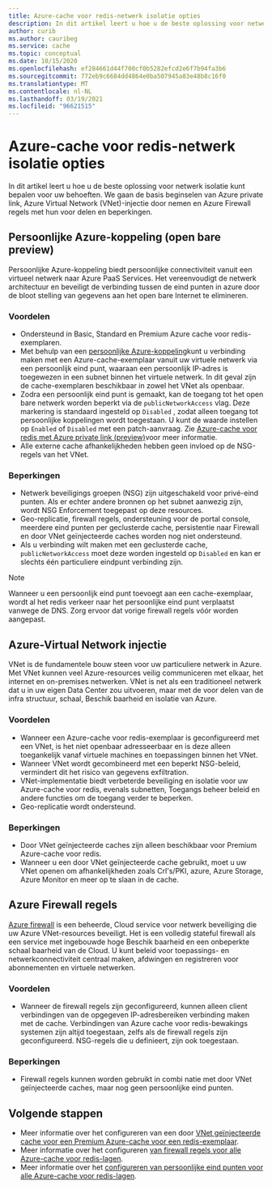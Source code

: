 ```yaml
---
title: Azure-cache voor redis-netwerk isolatie opties
description: In dit artikel leert u hoe u de beste oplossing voor netwerk isolatie kunt bepalen voor uw behoeften. We gaan de basis beginselen van Azure private link, Azure Virtual Network (VNet)-injectie door nemen en Azure Firewall regels met hun voor delen en beperkingen.
author: curib
ms.author: cauribeg
ms.service: cache
ms.topic: conceptual
ms.date: 10/15/2020
ms.openlocfilehash: ef284661d44f700cf0b5282efcd2e6f7b94fa3b6
ms.sourcegitcommit: 772eb9c6684dd4864e0ba507945a83e48b8c16f0
ms.translationtype: MT
ms.contentlocale: nl-NL
ms.lasthandoff: 03/19/2021
ms.locfileid: "96621515"
---
```

# <a name="azure-cache-for-redis-network-isolation-options"></a>Azure-cache voor redis-netwerk isolatie opties 
In dit artikel leert u hoe u de beste oplossing voor netwerk isolatie kunt bepalen voor uw behoeften. We gaan de basis beginselen van Azure private link, Azure Virtual Network (VNet)-injectie door nemen en Azure Firewall regels met hun voor delen en beperkingen.  

## <a name="azure-private-link-public-preview"></a>Persoonlijke Azure-koppeling (open bare preview) 
Persoonlijke Azure-koppeling biedt persoonlijke connectiviteit vanuit een virtueel netwerk naar Azure PaaS Services. Het vereenvoudigt de netwerk architectuur en beveiligt de verbinding tussen de eind punten in azure door de bloot stelling van gegevens aan het open bare Internet te elimineren. 

### <a name="advantages"></a>Voordelen
* Ondersteund in Basic, Standard en Premium Azure cache voor redis-exemplaren. 
* Met behulp van een [persoonlijke Azure-koppeling](../private-link/private-link-overview.md)kunt u verbinding maken met een Azure-cache-exemplaar vanuit uw virtuele netwerk via een persoonlijk eind punt, waaraan een persoonlijk IP-adres is toegewezen in een subnet binnen het virtuele netwerk. In dit geval zijn de cache-exemplaren beschikbaar in zowel het VNet als openbaar.  
* Zodra een persoonlijk eind punt is gemaakt, kan de toegang tot het open bare netwerk worden beperkt via de `publicNetworkAccess` vlag. Deze markering is standaard ingesteld op `Disabled` , zodat alleen toegang tot persoonlijke koppelingen wordt toegestaan. U kunt de waarde instellen op `Enabled` of `Disabled` met een patch-aanvraag. Zie [Azure-cache voor redis met Azure private link (preview)](cache-private-link.md)voor meer informatie. 
* Alle externe cache afhankelijkheden hebben geen invloed op de NSG-regels van het VNet.

### <a name="limitations"></a>Beperkingen 
* Netwerk beveiligings groepen (NSG) zijn uitgeschakeld voor privé-eind punten. Als er echter andere bronnen op het subnet aanwezig zijn, wordt NSG Enforcement toegepast op deze resources.
* Geo-replicatie, firewall regels, ondersteuning voor de portal console, meerdere eind punten per geclusterde cache, persistentie naar Firewall en door VNet geïnjecteerde caches worden nog niet ondersteund. 
* Als u verbinding wilt maken met een geclusterde cache, `publicNetworkAccess` moet deze worden ingesteld op `Disabled` en kan er slechts één particuliere eindpunt verbinding zijn.

> [!NOTE]
> Wanneer u een persoonlijk eind punt toevoegt aan een cache-exemplaar, wordt al het redis verkeer naar het persoonlijke eind punt verplaatst vanwege de DNS.
> Zorg ervoor dat vorige firewall regels vóór worden aangepast.  
>
>

## <a name="azure-virtual-network-injection"></a>Azure-Virtual Network injectie 
VNet is de fundamentele bouw steen voor uw particuliere netwerk in Azure. Met VNet kunnen veel Azure-resources veilig communiceren met elkaar, het internet en on-premises netwerken. VNet is net als een traditioneel netwerk dat u in uw eigen Data Center zou uitvoeren, maar met de voor delen van de infra structuur, schaal, Beschik baarheid en isolatie van Azure. 

### <a name="advantages"></a>Voordelen
* Wanneer een Azure-cache voor redis-exemplaar is geconfigureerd met een VNet, is het niet openbaar adresseerbaar en is deze alleen toegankelijk vanaf virtuele machines en toepassingen binnen het VNet.  
* Wanneer VNet wordt gecombineerd met een beperkt NSG-beleid, vermindert dit het risico van gegevens exfiltration. 
* VNet-implementatie biedt verbeterde beveiliging en isolatie voor uw Azure-cache voor redis, evenals subnetten, Toegangs beheer beleid en andere functies om de toegang verder te beperken. 
* Geo-replicatie wordt ondersteund. 

### <a name="limitations"></a>Beperkingen
* Door VNet geïnjecteerde caches zijn alleen beschikbaar voor Premium Azure-cache voor redis. 
* Wanneer u een door VNet geïnjecteerde cache gebruikt, moet u uw VNet openen om afhankelijkheden zoals Crl's/PKI, azure, Azure Storage, Azure Monitor en meer op te slaan in de cache.  


## <a name="azure-firewall-rules"></a>Azure Firewall regels
[Azure firewall](../firewall/overview.md) is een beheerde, Cloud service voor netwerk beveiliging die uw Azure VNet-resources beveiligt. Het is een volledig stateful firewall als een service met ingebouwde hoge Beschik baarheid en een onbeperkte schaal baarheid van de Cloud. U kunt beleid voor toepassings- en netwerkconnectiviteit centraal maken, afdwingen en registreren voor abonnementen en virtuele netwerken.  

### <a name="advantages"></a>Voordelen
* Wanneer de firewall regels zijn geconfigureerd, kunnen alleen client verbindingen van de opgegeven IP-adresbereiken verbinding maken met de cache. Verbindingen van Azure cache voor redis-bewakings systemen zijn altijd toegestaan, zelfs als de firewall regels zijn geconfigureerd. NSG-regels die u definieert, zijn ook toegestaan.  

### <a name="limitations"></a>Beperkingen
* Firewall regels kunnen worden gebruikt in combi natie met door VNet geïnjecteerde caches, maar nog geen persoonlijke eind punten. 


## <a name="next-steps"></a>Volgende stappen
* Meer informatie over het configureren van een door [VNet geïnjecteerde cache voor een Premium Azure-cache voor een redis-exemplaar](cache-how-to-premium-vnet.md).  
* Meer informatie over het configureren [van firewall regels voor alle Azure-cache voor redis-lagen](cache-configure.md#firewall). 
* Meer informatie over het [configureren van persoonlijke eind punten voor alle Azure-cache voor redis-lagen](cache-private-link.md).